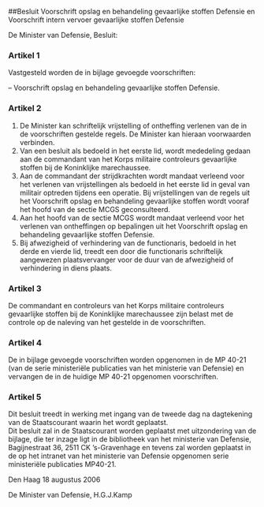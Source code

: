 <meta http-equiv='Content-Type' content='text/html; charset=utf-8' />

##Besluit Voorschrift opslag en behandeling gevaarlijke stoffen Defensie en Voorschrift intern vervoer gevaarlijke stoffen Defensie

De Minister van Defensie,  Besluit:    

### Artikel  1  

Vastgesteld worden de in bijlage gevoegde voorschriften: 

– Voorschrift opslag en behandeling gevaarlijke stoffen Defensie.    

### Artikel  2  

1.  De Minister kan schriftelijk vrijstelling of ontheffing verlenen van de in de voorschriften gestelde regels. De Minister kan hieraan voorwaarden verbinden.   
2.  Van een besluit als bedoeld in het eerste lid, wordt mededeling gedaan aan de commandant van het Korps militaire controleurs gevaarlijke stoffen bij de Koninklijke marechaussee.   
3.  Aan de commandant der strijdkrachten wordt mandaat verleend voor het verlenen van vrijstellingen als bedoeld in het eerste lid in geval van militair optreden tijdens een operatie. Bij vrijstellingen van de regels uit het Voorschrift opslag en behandeling gevaarlijke stoffen wordt vooraf het hoofd van de sectie MCGS geconsulteerd.   
4.  Aan het hoofd van de sectie MCGS wordt mandaat verleend voor het verlenen van ontheffingen op bepalingen uit het Voorschrift opslag en behandeling gevaarlijke stoffen Defensie.   
5.  Bij afwezigheid of verhindering van de functionaris, bedoeld in het derde en vierde lid, treedt een door die functionaris schriftelijk aangewezen plaatsvervanger voor de duur van de afwezigheid of verhindering in diens plaats.   

### Artikel  3  

De commandant en controleurs van het Korps militaire controleurs gevaarlijke stoffen bij de Koninklijke marechaussee zijn belast met de controle op de naleving van het gestelde in de voorschriften.  

### Artikel  4  

De in bijlage gevoegde voorschriften worden opgenomen in de MP 40-21 (van de serie ministeriële publicaties van het ministerie van Defensie) en vervangen de in de huidige MP 40-21 opgenomen voorschriften.  

### Artikel  5  

Dit besluit treedt in werking met ingang van de tweede dag na dagtekening van de Staatscourant waarin het wordt geplaatst.  
Dit besluit zal in de Staatscourant worden geplaatst met uitzondering van de bijlage, die ter inzage ligt in de bibliotheek van het ministerie van Defensie, Bagijnestraat 36, 2511 CK ’s-Gravenhage en tevens zal worden geplaatst in de op het intranet van het ministerie van Defensie opgenomen serie ministeriële publicaties MP40-21.   

Den Haag 
18 augustus 2006   

De 
Minister van Defensie, 
H.G.J.Kamp   

